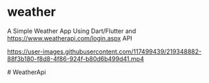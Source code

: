 # weather

A Simple Weather App Using Dart/Flutter and https://www.weatherapi.com/login.aspx API

https://user-images.githubusercontent.com/117499439/219348882-88f3b180-f8d8-4f86-924f-b80d6b499d41.mp4

#   W e a t h e r A p i  
 